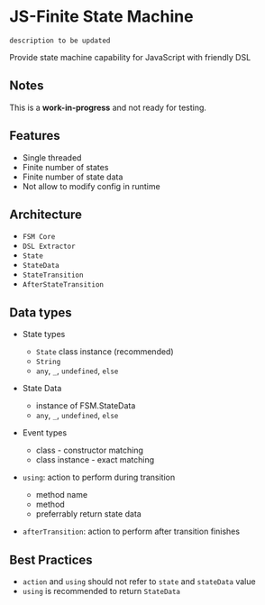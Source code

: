 # JS-Finite State Machine

`description to be updated`

Provide state machine capability for JavaScript with friendly DSL

## Notes

This is a **work-in-progress** and not ready for testing.

## Features

- Single threaded
- Finite number of states
- Finite number of state data
- Not allow to modify config in runtime

## Architecture

- `FSM Core`
- `DSL Extractor`
- `State`
- `StateData`
- `StateTransition`
- `AfterStateTransition`

## Data types

- State types
  - `State` class instance (recommended)
  - `String`
  - `any`, `_`, `undefined`, `else`

- State Data
  - instance of FSM.StateData
  - `any`, `_`, `undefined`, `else`

- Event types
  - class - constructor matching
  - class instance - exact matching

- `using`: action to perform during transition
  - method name
  - method
  - preferrably return state data

- `afterTransition`: action to perform after transition finishes

## Best Practices

- `action` and `using` should not refer to `state` and `stateData` value
- `using` is recommended to return `StateData`
